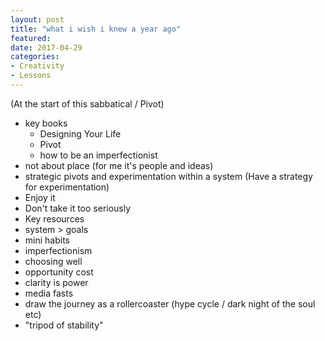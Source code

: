 ```yaml
---
layout: post
title: "what i wish i knew a year ago"
featured: 
date: 2017-04-29
categories:
- Creativity
- Lessons
---
```


(At the start of this sabbatical / Pivot)

- key books
	- Designing Your Life
	- Pivot
	- how to be an imperfectionist
- not about place (for me it's people and ideas)
- strategic pivots and experimentation within a system (Have a strategy for experimentation)
- Enjoy it
- Don't take it too seriously
- Key resources
- system \> goals
- mini habits
- imperfectionism
- choosing well
- opportunity cost
- clarity is power
- media fasts
- draw the journey as a rollercoaster (hype cycle / dark night of the soul etc)
- "tripod of stability"

